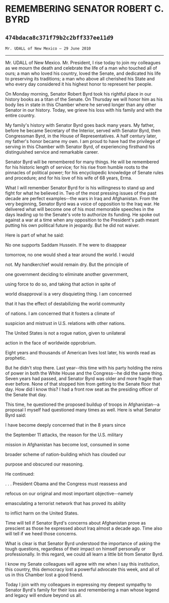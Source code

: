 # REMEMBERING SENATOR ROBERT C. BYRD
## `474bdaca8c371f79b2c2bff337ee11d9`
`Mr. UDALL of New Mexico — 29 June 2010`

---


Mr. UDALL of New Mexico. Mr. President, I rise today to join my 
colleagues as we mourn the death and celebrate the life of a man who 
touched all of ours; a man who loved his country, loved the Senate, and 
dedicated his life to preserving its traditions; a man who above all 
cherished his State and who every day considered it his highest honor 
to represent her people.

On Monday morning, Senator Robert Byrd took his rightful place in our 
history books as a titan of the Senate. On Thursday we will honor him 
as his body lies in state in this Chamber where he served longer than 
any other Senator in our history. Today, we grieve his loss with his 
family and with the entire country.

My family's history with Senator Byrd goes back many years. My 
father, before he became Secretary of the Interior, served with Senator 
Byrd, then Congressman Byrd, in the House of Representatives. A half 
century later, my father's honor became my own. I am proud to have had 
the privilege of serving in this Chamber with Senator Byrd, of 
experiencing firsthand his distinguished service and remarkable career.

Senator Byrd will be remembered for many things. He will be 
remembered for his historic length of service; for his rise from humble 
roots to the pinnacles of political power; for his encyclopedic 
knowledge of Senate rules and procedure; and for his love of his wife 
of 68 years, Erma.

What I will remember Senator Byrd for is his willingness to stand up 
and fight for what he believed in. Two of the most pressing issues of 
the past decade are perfect examples--the wars in Iraq and Afghanistan. 
From the very beginning, Senator Byrd was a voice of opposition to the 
Iraq war. He delivered what will become one of his most memorable 
speeches in the days leading up to the Senate's vote to authorize its 
funding. He spoke out against a war at a time when any opposition to 
the President's path meant putting his own political future in 
jeopardy. But he did not waiver.

Here is part of what he said:




 No one supports Saddam Hussein. If he were to disappear 


 tomorrow, no one would shed a tear around the world. I would 


 not. My handkerchief would remain dry. But the principle of 


 one government deciding to eliminate another government, 


 using force to do so, and taking that action in spite of 


 world disapproval is a very disquieting thing. I am concerned 


 that it has the effect of destabilizing the world community 


 of nations. I am concerned that it fosters a climate of 


 suspicion and mistrust in U.S. relations with other nations. 


 The United States is not a rogue nation, given to unilateral 


 action in the face of worldwide opprobrium.


Eight years and thousands of American lives lost later, his words 
read as prophetic.

But he didn't stop there. Last year--this time with his party holding 
the reins of power in both the White House and the Congress--he did the 
same thing. Seven years had passed, and Senator Byrd was older and more 
fragile than ever before. None of that stopped him from getting to the 
Senate floor that day. How did I know this? I had a front row seat as 
the presiding officer of the Senate that day.

This time, he questioned the proposed buildup of troops in 
Afghanistan--a proposal I myself had questioned many times as well. 
Here is what Senator Byrd said:




 I have become deeply concerned that in the 8 years since 


 the September 11 attacks, the reason for the U.S. military 


 mission in Afghanistan has become lost, consumed in some 


 broader scheme of nation-building which has clouded our 


 purpose and obscured our reasoning.


He continued:




 . . . President Obama and the Congress must reassess and 


 refocus on our original and most important objective--namely 


 emasculating a terrorist network that has proved its ability 


 to inflict harm on the United States.


Time will tell if Senator Byrd's concerns about Afghanistan prove as 
prescient as those he expressed about Iraq almost a decade ago. Time 
also will tell if we heed those concerns.

What is clear is that Senator Byrd understood the importance of 
asking the tough questions, regardless of their impact on himself 
personally or professionally. In this regard, we could all learn a 
little bit from Senator Byrd.

I know my Senate colleagues will agree with me when I say this 
institution, this country, this democracy lost a powerful advocate this 
week, and all of us in this Chamber lost a good friend.

Today I join with my colleagues in expressing my deepest sympathy to 
Senator Byrd's family for their loss and remembering a man whose legend 
and legacy will endure beyond us all.